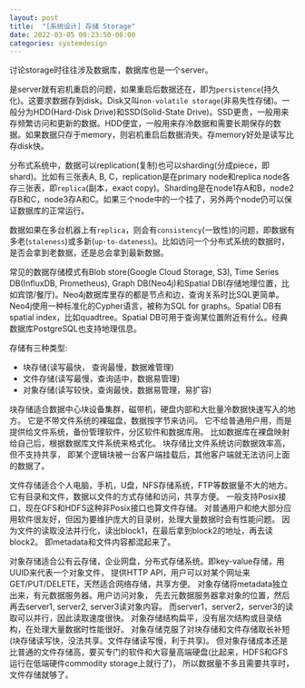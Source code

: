 ```yaml
---
layout: post
title:  "[系统设计] 存储 Storage"
date: 2022-03-05 00:23:50-08:00
categories: systemdesign
---
```

讨论storage时往往涉及数据库，数据库也是一个server。

是server就有宕机重启的问题，如果重启后数据还在，即为`persistence`(持久化)。这要求数据存到disk。Disk又叫`non-volatile storage`(非易失性存储)。一般分为HDD(Hard-Disk Drive)和SSD(Solid-State Drive)。SSD更贵，一般用来存频繁访问和更新的数据。HDD便宜，一般用来存冷数据和需要长期保存的数据。如果数据只存于memory，则宕机重启后数据消失。存memory好处是读写比存disk快。

分布式系统中，数据可以replication(复制)也可以sharding(分成piece，即shard)。比如有三张表A, B, C，replication是在primary node和replica node各存三张表，即`replica`(副本，exact copy)。Sharding是在node1存A和B，node2存B和C，node3存A和C。如果三个node中的一个挂了，另外两个node仍可以保证数据库的正常运行。

数据如果在多台机器上有`replica`，则会有`consistency`(一致性)的问题，即数据有多老(`staleness`)或多新(`up-to-dateness`)。比如访问一个分布式系统的数据时，是否会拿到老数据，还是总会拿到最新数据。

常见的数据存储模式有Blob store(Google Cloud Storage, S3), Time Series DB(InfluxDB, Prometheus), Graph DB(Neo4j)和Spatial DB(存储地理位置，比如宾馆/餐厅)。Neo4j数据库里存的都是节点和边，查询关系时比SQL更简单。Neo4j使用一种标准化的Cypher语言，被称为SQL for graphs。Spatial DB有spatial index，比如quadtree。Spatial DB可用于查询某位置附近有什么。经典数据库PostgreSQL也支持地理信息。

存储有三种类型:
- 块存储(读写最快， 查询最慢，数据难管理)
- 文件存储(读写最慢，查询适中，数据易管理)
- 对象存储(读写较快，查询最快，数据易管理，易扩容)

块存储适合数据中心块设备集群，磁带机，硬盘内部和大批量冷数据快速写入的地方。
它是不带文件系统的裸磁盘，数据按字节来访问。
它不给普通用户用，而是提供给文件系统，备份管理软件，分区软件和数据库用。
比如数据库在裸盘映射给自己后，根据数据库文件系统来格式化。
块存储比文件系统访问数据效率高，但不支持共享，
即某个逻辑块被一台客户端挂载后，其他客户端就无法访问上面的数据了。

文件存储适合个人电脑，手机，U盘，NFS存储系统，FTP等数据量不大的地方。
它有目录和文件，数据以文件的方式存储和访问，共享方便。
一般支持Posix接口，现在GFS和HDFS这种非Posix接口也算文件存储。
对普通用户和绝大部分应用软件很友好，但因为要维护庞大的目录树，处理大量数据时会有性能问题。
因为文件的读取没法并行化，读出block1，在最后拿到block2的地址，再去读block2。
即metadata和文件内容都混起来了。

对象存储适合公有云存储，企业网盘，分布式存储系统。即key-value存储，用UUID来代表一个对象文件，
提供HTTP API，用户可以对某个网址来GET/PUT/DELETE，天然适合网络存储，共享方便。
对象存储将metadata独立出来，有元数据服务器。用户访问对象，
先去元数据服务器拿对象的位置，然后再去server1, server2, server3读对象内容。
而server1，server2，server3的读取可以并行，因此读取速度很快。
对象存储结构扁平，没有层次结构或目录结构，在处理大量数据时性能很好。
对象存储克服了对块存储和文件存储取长补短(块存储读写快，没法共享。文件存储读写慢，利于共享)。
但对象存储成本还是比普通的文件存储高，要买专门的软件和大容量高端硬盘(比起来，HDFS和GFS运行在低端硬件commodity storage上就行了)，
所以数据量不多且需要共享时，文件存储就够了。
